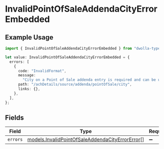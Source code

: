 # InvalidPointOfSaleAddendaCityErrorEmbedded

## Example Usage

```typescript
import { InvalidPointOfSaleAddendaCityErrorEmbedded } from "dwolla-typescript/models";

let value: InvalidPointOfSaleAddendaCityErrorEmbedded = {
  errors: [
    {
      code: "InvalidFormat",
      message:
        "City on a Point of Sale addenda entry is required and can be up to 15 characters.",
      path: "/achDetails/source/addenda/pointOfSale/city",
      links: {},
    },
  ],
};
```

## Fields

| Field                                                                                                    | Type                                                                                                     | Required                                                                                                 | Description                                                                                              |
| -------------------------------------------------------------------------------------------------------- | -------------------------------------------------------------------------------------------------------- | -------------------------------------------------------------------------------------------------------- | -------------------------------------------------------------------------------------------------------- |
| `errors`                                                                                                 | [models.InvalidPointOfSaleAddendaCityErrorError](../models/invalidpointofsaleaddendacityerrorerror.md)[] | :heavy_minus_sign:                                                                                       | N/A                                                                                                      |